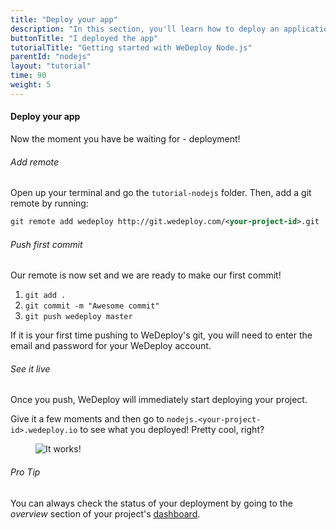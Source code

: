 ```yaml
---
title: "Deploy your app"
description: "In this section, you'll learn how to deploy an application using WeDeploy Node.js."
buttonTitle: "I deployed the app"
tutorialTitle: "Getting started with WeDeploy Node.js"
parentId: "nodejs"
layout: "tutorial"
time: 90
weight: 5
---
```


#### Deploy your app

Now the moment you have be waiting for - deployment!

###### Add remote

Open up your terminal and go the `tutorial-nodejs` folder. Then, add a git remote by running:

```xml
git remote add wedeploy http://git.wedeploy.com/<your-project-id>.git
```

###### Push first commit

Our remote is now set and we are ready to make our first commit! 
1. `git add .`
2. `git commit -m "Awesome commit"`
3. `git push wedeploy master`

If it is your first time pushing to WeDeploy's git, you will need to enter the email and password for your WeDeploy account.


###### See it live
Once you push, WeDeploy will immediately start deploying your project.

Give it a few moments and then go to `nodejs.<your-project-id>.wedeploy.io` to see what you deployed! Pretty cool, right?

<figure>
	<img src="/images/tutorials/it-works.png" alt="It works!">
</figure>

<aside>

###### <span class="icon-16-star"></span> Pro Tip

You can always check the status of your deployment by going to the _overview_ section of your project's <a href="http://dashboard.wedeploy.com" target="_blank">dashboard</a>.

</aside>
